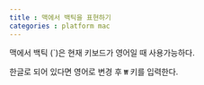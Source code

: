 ```yaml
---
title : 맥에서 백틱을 표현하기
categories : platform mac
---
```


맥에서 백틱 (`)은 현재 키보드가 영어일 때 사용가능하다.

한글로 되어 있다면 영어로 변경 후  `₩` 키를 입력한다.


